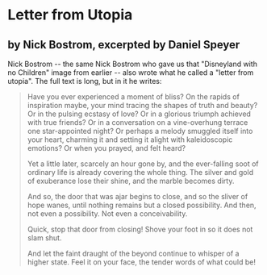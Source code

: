 # Letter from Utopia
## by Nick Bostrom, excerpted by Daniel Speyer

Nick Bostrom -- the same Nick Bostrom who gave us that "Disneyland with no Children" image from earlier -- also wrote what he called a "letter from utopia".  The full text is long, but in it he writes:

> Have you ever experienced a moment of bliss? On the rapids of inspiration maybe, your mind tracing the shapes of truth and beauty? Or in the pulsing ecstasy of love? Or in a glorious triumph achieved with true friends? Or in a conversation on a vine-overhung terrace one star-appointed night? Or perhaps a melody smuggled itself into your heart, charming it and setting it alight with kaleidoscopic emotions? Or when you prayed, and felt heard?
>
> Yet a little later, scarcely an hour gone by, and the ever-falling soot of ordinary life is already covering the whole thing. The silver and gold of exuberance lose their shine, and the marble becomes dirty.
>
> And so, the door that was ajar begins to close, and so the sliver of hope wanes, until nothing remains but a closed possibility. And then, not even a possibility. Not even a conceivability.
>
> Quick, stop that door from closing! Shove your foot in so it does not slam shut.
>
> And let the faint draught of the beyond continue to whisper of a higher state. Feel it on your face, the tender words of what could be!